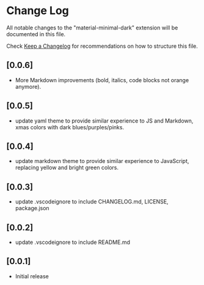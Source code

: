 # Change Log

All notable changes to the "material-minimal-dark" extension will be documented in this file.

Check [Keep a Changelog](http://keepachangelog.com/) for recommendations on how to structure this file.

## [0.0.6]

- More Markdown improvements (bold, italics, code blocks not orange anymore).

## [0.0.5]

- update yaml theme to provide similar experience to JS and Markdown, xmas colors with dark blues/purples/pinks.

## [0.0.4]

- update markdown theme to provide similar experience to JavaScript, replacing yellow and bright green colors.

## [0.0.3]

- update .vscodeignore to include CHANGELOG.md, LICENSE, package.json

## [0.0.2]

- update .vscodeignore to include README.md

## [0.0.1]

- Initial release
